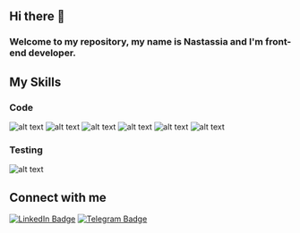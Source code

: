## Hi there 👋
### Welcome to my repository, my name is Nastassia and I'm front-end developer.

<!--
**NastassiaMikhalenka/NastassiaMikhalenka** is a ✨ _special_ ✨ repository because its `README.md` (this file) appears on your GitHub profile.

Here are some ideas to get you started:

- 🔭 I’m currently working on ...
- 🌱 I’m currently learning ...
- 👯 I’m looking to collaborate on ...
- 🤔 I’m looking for help with ...
- 💬 Ask me about ...
- 📫 How to reach me: ...
- 😄 Pronouns: ...
- ⚡ Fun fact: ...
-->



## My Skills
### Code
![alt text](https://img.icons8.com/color/100/javascript--v1.png)
![alt text](https://img.icons8.com/color/100/typescript.png)
![alt text](https://img.icons8.com/plasticine/100/react.png)
![alt text](https://img.icons8.com/color/100/redux.png)
![alt text](https://img.icons8.com/color/100/html-5--v1.png)
![alt text](https://img.icons8.com/color/100/css3.png)

### Testing
![alt text](https://img.icons8.com/external-tal-revivo-shadow-tal-revivo/100/external-jest-can-collect-code-coverage-information-from-entire-projects-logo-shadow-tal-revivo.png)

## Connect with me
[![LinkedIn Badge](https://img.shields.io/badge/LinkedIn-informational?style=flat&logo=linkedin&logoColor=white&color=0D76A8)](https://www.linkedin.com/in/nast-mikh/)
[![Telegram Badge](https://img.shields.io/badge/Telegram-informational?style=flat&logo=telegram&logoColor=white&color=0D76A8)](https://t.me/iamnast)






